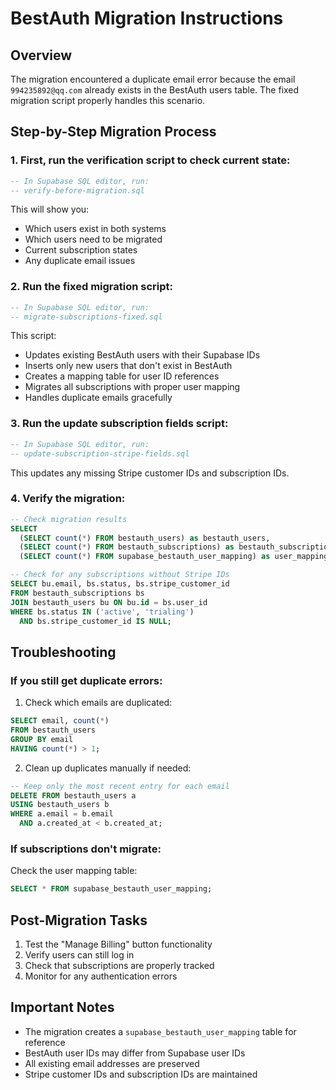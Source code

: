 # BestAuth Migration Instructions

## Overview
The migration encountered a duplicate email error because the email `994235892@qq.com` already exists in the BestAuth users table. The fixed migration script properly handles this scenario.

## Step-by-Step Migration Process

### 1. First, run the verification script to check current state:
```sql
-- In Supabase SQL editor, run:
-- verify-before-migration.sql
```

This will show you:
- Which users exist in both systems
- Which users need to be migrated
- Current subscription states
- Any duplicate email issues

### 2. Run the fixed migration script:
```sql
-- In Supabase SQL editor, run:
-- migrate-subscriptions-fixed.sql
```

This script:
- Updates existing BestAuth users with their Supabase IDs
- Inserts only new users that don't exist in BestAuth
- Creates a mapping table for user ID references
- Migrates all subscriptions with proper user mapping
- Handles duplicate emails gracefully

### 3. Run the update subscription fields script:
```sql
-- In Supabase SQL editor, run:
-- update-subscription-stripe-fields.sql
```

This updates any missing Stripe customer IDs and subscription IDs.

### 4. Verify the migration:
```sql
-- Check migration results
SELECT 
  (SELECT count(*) FROM bestauth_users) as bestauth_users,
  (SELECT count(*) FROM bestauth_subscriptions) as bestauth_subscriptions,
  (SELECT count(*) FROM supabase_bestauth_user_mapping) as user_mappings;

-- Check for any subscriptions without Stripe IDs
SELECT bu.email, bs.status, bs.stripe_customer_id
FROM bestauth_subscriptions bs
JOIN bestauth_users bu ON bu.id = bs.user_id
WHERE bs.status IN ('active', 'trialing')
  AND bs.stripe_customer_id IS NULL;
```

## Troubleshooting

### If you still get duplicate errors:
1. Check which emails are duplicated:
```sql
SELECT email, count(*) 
FROM bestauth_users 
GROUP BY email 
HAVING count(*) > 1;
```

2. Clean up duplicates manually if needed:
```sql
-- Keep only the most recent entry for each email
DELETE FROM bestauth_users a
USING bestauth_users b
WHERE a.email = b.email 
  AND a.created_at < b.created_at;
```

### If subscriptions don't migrate:
Check the user mapping table:
```sql
SELECT * FROM supabase_bestauth_user_mapping;
```

## Post-Migration Tasks

1. Test the "Manage Billing" button functionality
2. Verify users can still log in
3. Check that subscriptions are properly tracked
4. Monitor for any authentication errors

## Important Notes

- The migration creates a `supabase_bestauth_user_mapping` table for reference
- BestAuth user IDs may differ from Supabase user IDs
- All existing email addresses are preserved
- Stripe customer IDs and subscription IDs are maintained